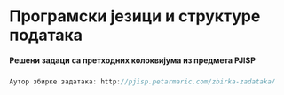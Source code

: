 # Програмски језици и структуре података
#### Решени задаци са претходних колоквијума из предмета PJISP
###
```javascript
Аутор збирке задатака: http://pjisp.petarmaric.com/zbirka-zadataka/
```
